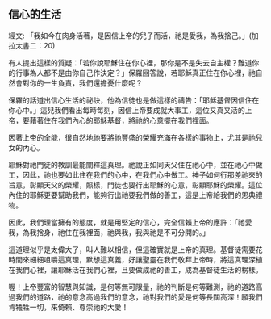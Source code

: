 ## 信心的生活 ##

經文: 「我如今在肉身活著，是因信上帝的兒子而活，祂是愛我，為我捨己。」(加拉太書二：20)



有人提出這樣的質疑：「若你說耶穌住在你心裡，那你是不是失去自主權？難道你的行事為人都不是由你自己作決定？」保羅回答說，若耶穌真正住在你心裡，祂自然會對你的一生負責，我們還擔憂什麼呢？

保羅的話道出信心生活的祕訣，他為信徒也是做這樣的禱告：「耶穌基督因信住在你心中。」這兒我們看出每時每刻，因信上帝要成就大事工，這位又真又活的上帝，要藉著住在我們內心的耶穌基督，將祂的心意擺在我們裡面。

因著上帝的全能，很自然地祂要將祂豐盛的榮耀充滿在各樣的事物上，尤其是祂兒女的內心。

耶穌對祂門徒的教訓最能闡釋這真理。祂說正如同天父住在祂心中，並在祂心中做工，因此，祂也要如此住在我們的心中，在我們心中做工。神子如何行那差祂來的旨意，彰顯天父的榮耀，照樣，門徒也要行出耶穌的心意，彰顯耶穌的榮耀。這位內住的耶穌更要幫助我們，能夠行出祂要我們做的善工，這是上帝給我們的恩典禮物。

因此，我們理當擁有的態度，就是用堅定的信心，完全信賴上帝的應許：「祂愛我，為我捨身，祂住在我裡面，祂與我，我與祂是不可分開的。」

這道理似乎是太偉大了，叫人難以相信，但這確實就是上帝的真理。基督徒需要花時間來細細咀嚼這真理，默想這真義，好讓聖靈在我們敬拜上帝時，將這真理深植在我們心裡，讓耶穌活在我們心裡，且要做成祂的善工，成為基督徒生活的榜樣。

喔！上帝豐富的智慧與知識，是何等無可限量，祂的判斷是何等難測，祂的道路高過我們的道路，祂的意念高過我們的意念，祂對我們的愛是何等長闊高深！願我們肯犧牲一切，來倚賴、尊崇祂的大愛！
